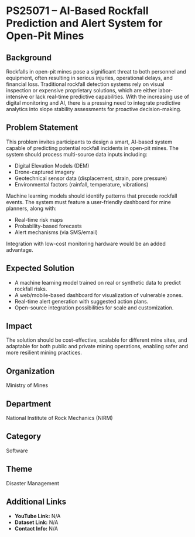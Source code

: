 # PS25071 – AI-Based Rockfall Prediction and Alert System for Open-Pit Mines

## Background
Rockfalls in open-pit mines pose a significant threat to both personnel and equipment, often resulting in serious injuries, operational delays, and financial loss. Traditional rockfall detection systems rely on visual inspection or expensive proprietary solutions, which are either labor-intensive or lack real-time predictive capabilities. With the increasing use of digital monitoring and AI, there is a pressing need to integrate predictive analytics into slope stability assessments for proactive decision-making.

## Problem Statement
This problem invites participants to design a smart, AI-based system capable of predicting potential rockfall incidents in open-pit mines. The system should process multi-source data inputs including:
- Digital Elevation Models (DEM)  
- Drone-captured imagery  
- Geotechnical sensor data (displacement, strain, pore pressure)  
- Environmental factors (rainfall, temperature, vibrations)  

Machine learning models should identify patterns that precede rockfall events. The system must feature a user-friendly dashboard for mine planners, along with:
- Real-time risk maps  
- Probability-based forecasts  
- Alert mechanisms (via SMS/email)  

Integration with low-cost monitoring hardware would be an added advantage.

## Expected Solution
- A machine learning model trained on real or synthetic data to predict rockfall risks.  
- A web/mobile-based dashboard for visualization of vulnerable zones.  
- Real-time alert generation with suggested action plans.  
- Open-source integration possibilities for scale and customization.  

## Impact
The solution should be cost-effective, scalable for different mine sites, and adaptable for both public and private mining operations, enabling safer and more resilient mining practices.

## Organization
Ministry of Mines

## Department
National Institute of Rock Mechanics (NIRM)

## Category
Software

## Theme
Disaster Management

## Additional Links
- **YouTube Link:** N/A  
- **Dataset Link:** N/A  
- **Contact Info:** N/A
